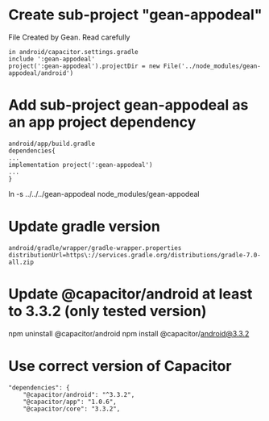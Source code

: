 # Create sub-project "gean-appodeal"

File Created by Gean. Read carefully

```
in android/capacitor.settings.gradle
include ':gean-appodeal'
project(':gean-appodeal').projectDir = new File('../node_modules/gean-appodeal/android')
```

# Add sub-project gean-appodeal as an app project dependency

```
android/app/build.gradle
dependencies{
...
implementation project(':gean-appodeal')
...
}
```

ln -s ../../../gean-appodeal node_modules/gean-appodeal

# Update gradle version

```
android/gradle/wrapper/gradle-wrapper.properties
distributionUrl=https\://services.gradle.org/distributions/gradle-7.0-all.zip
```

# Update @capacitor/android at least to 3.3.2 (only tested version)

npm uninstall @capacitor/android
npm install @capacitor/android@3.3.2

# Use correct version of Capacitor

```
"dependencies": {
    "@capacitor/android": "^3.3.2",
    "@capacitor/app": "1.0.6",
    "@capacitor/core": "3.3.2",
```

